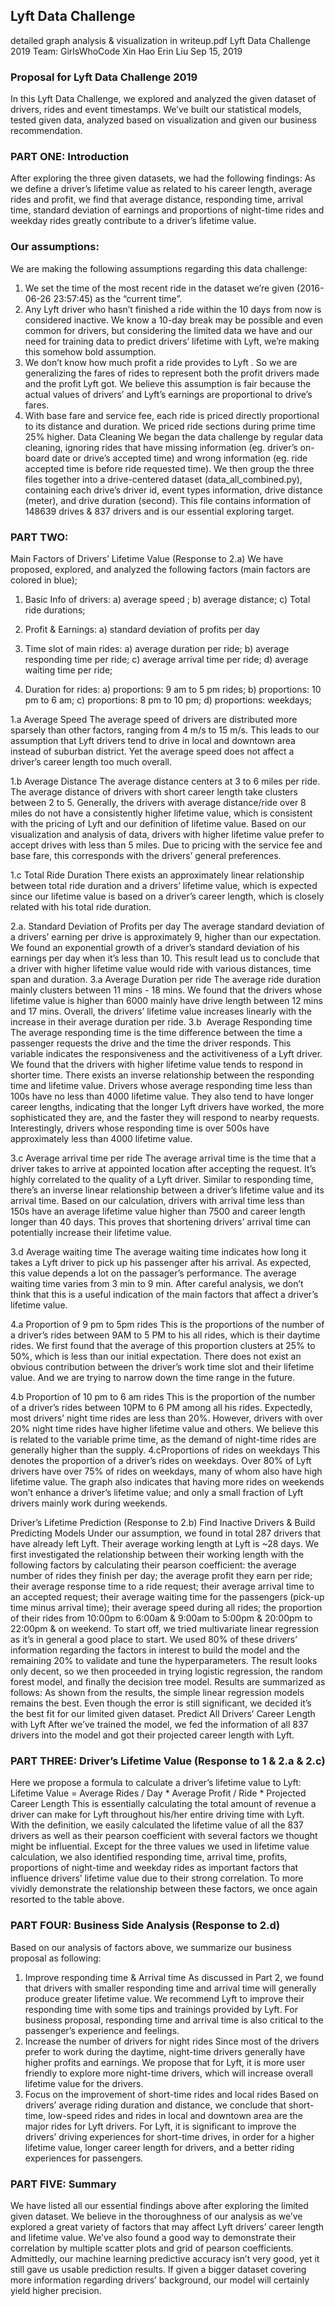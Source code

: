 ##                                                Lyft Data Challenge

detailed graph analysis & visualization in writeup.pdf
Lyft Data Challenge 2019
Team: GirlsWhoCode Xin Hao Erin Liu
Sep 15, 2019

### Proposal for Lyft Data Challenge 2019
In this Lyft Data Challenge, we explored and analyzed the given dataset of drivers, rides and event timestamps. We’ve built our statistical models, tested given data, analyzed based on visualization and given our business recommendation.

### PART ONE: Introduction
After exploring the three given datasets, we had the following findings:
As we define a driver’s lifetime value as related to his career length, average rides and profit, we find that average distance, responding time, arrival time, standard deviation of earnings and proportions of night-time rides and weekday rides greatly contribute to a driver’s lifetime value.

### Our assumptions:
We are making the following assumptions regarding this data challenge:
1. We set the time of the most recent ride in the dataset we’re given (2016-06-26 23:57:45) as the “current time”.
2. Any Lyft driver who hasn’t finished a ride within the 10 days from now is considered inactive. We know a 10-day break may be possible and even common for drivers, but considering the limited data we have and our need for training data to predict drivers’ lifetime with Lyft, we’re making this somehow bold assumption.
3. We don’t know how much profit a ride provides to Lyft . So we are generalizing the fares of rides to represent both the profit drivers made and the profit Lyft got. We believe this assumption is fair because the actual values of drivers’ and Lyft’s earnings are proportional to drive’s fares.
4. With base fare and service fee, each ride is priced directly proportional to its distance and duration. We priced ride sections during prime time 25% higher.
Data Cleaning
We began the data challenge by regular data cleaning, ignoring rides that have missing information (eg. driver’s on-board date or drive’s accepted time) and wrong information (eg. ride accepted time is before ride requested time). We then group the three files together into a drive-centered dataset (data_all_combined.py), containing each drive’s driver id, event types information, drive distance (meter), and drive duration (second). This file contains information of 148639 drives & 837 drivers and is our essential exploring target.

### PART TWO:
Main Factors of Drivers’ Lifetime Value (Response to 2.a)
We have proposed, explored, and analyzed the following factors (main factors are colored in blue);
1) Basic Info of drivers:
  a) average speed ;
  b) average distance;
  c) Total ride durations;

2) Profit & Earnings:
  a) standard deviation of profits per day

3) Time slot of main rides:
  a) average duration per ride; 
  b) average responding time per ride;
  c) average arrival time per ride;
  d) average waiting time per ride;

4) Duration for rides: 
  a) proportions: 9 am to 5 pm rides;
  b) proportions: 10 pm to 6 am;
  c) proportions: 8 pm to 10 pm;
  d) proportions: weekdays;


1.a ​Average Speed
The average speed of drivers are distributed more sparsely than other factors, ranging from 4 m/s to 15 m/s. This leads to our assumption that Lyft drivers tend to drive in local and downtown area instead of suburban district. Yet the average speed does not affect a driver’s career length too much overall.

1.b ​Average Distance
The average distance centers at 3 to 6 miles per ride. The average distance of drivers with short career length take clusters between 2 to 5. Generally, the drivers with average distance/ride over 8 miles do not have a consistently higher lifetime value, which is consistent with the pricing of Lyft and our definition of lifetime value. Based on our visualization and analysis of data, drivers with higher lifetime value prefer to accept drives with less than 5 miles. Due to pricing with the service fee and base fare, this corresponds with the drivers’ general preferences.

1.c ​Total Ride Duration
There exists an approximately linear relationship between total ride duration and a drivers’ lifetime value, which is expected since our lifetime value is based on a driver’s career length, which is closely related with his total ride duration.

2.a. ​Standard Deviation of Profits per day
The average standard deviation of a drivers’ earning per drive is approximately 9, higher than our expectation. We found an exponential growth of a driver’s standard deviation of his earnings per day when it’s less than 10. This result lead us to conclude that a driver with higher lifetime value would ride with various distances, time span and duration. 3.a ​Average Duration per ride
The average ride duration mainly clusters between 11 mins - 18 mins. We found that the drivers whose lifetime value is higher than 6000 mainly have drive length between 12 mins and 17 mins. Overall, the drivers’ lifetime value increases linearly with the increase in their average duration per ride.
3.b ​ Average Responding time
The average responding time is the time difference between the time a passenger requests the drive and the time the driver responds. This variable indicates the responsiveness and the activitiveness of a Lyft driver. We found that the drivers with higher lifetime value tends to respond in shorter time. There exists an inverse relationship between the responding time and lifetime value. Drivers whose average responding time less than 100s have no less than 4000 lifetime value. They also tend to have longer career lengths, indicating that the longer Lyft drivers have worked, the more sophisticated they are, and the faster they will respond to nearby requests. Interestingly, drivers whose responding time is over 500s have approximately less than 4000 lifetime value.

3.c ​Average arrival time per ride
The average arrival time is the time that a driver takes to arrive at appointed location after accepting the request. It’s highly correlated to the quality of a Lyft driver. Similar to responding time, there’s an inverse linear relationship between a driver’s lifetime value and its arrival time. Based on our calculation, drivers with arrival time less than 150s have an average lifetime value higher than 7500 and career length longer than 40 days. This proves that shortening drivers’ arrival time can potentially increase their lifetime value.

3.d ​Average waiting time
The average waiting time indicates how long it takes a Lyft driver to pick up his passenger after his arrival. As expected, this value depends a lot on the passager’s performance. The average waiting time varies from 3 min to 9 min. After careful analysis, we don’t think that this is a useful indication of the main factors that affect a driver’s lifetime value.

4.a ​Proportion of 9 pm to 5pm rides
This is the proportions of the number of a driver’s rides between 9AM to 5 PM to his all rides, which is their daytime rides. We first found that the average of this proportion clusters at 25% to 50%, which is less than our initial expectation. There does not exist an obvious contribution between the driver’s work time slot and their lifetime value. And we are trying to narrow down the time range in the future.

4.b ​Proportion of 10 pm to 6 am rides
This is the proportion of the number of a driver’s rides between 10PM to 6 PM among all his rides. Expectedly, most drivers’ night time rides are less than 20%. However, drivers with over 20% night time rides have higher lifetime value and others. We believe this is related to the variable prime time, as the demand of night-time rides are generally higher than the supply.
4.c ​Proportions of rides on weekdays
This denotes the proportion of a driver’s rides on weekdays. Over 80% of Lyft drivers have over 75% of rides on weekdays, many of whom also have high lifetime value. The graph also indicates that having more rides on weekends won’t enhance a driver’s lifetime value; and only a small fraction of Lyft drivers mainly work during
weekends.
            
Driver’s Lifetime Prediction (Response to 2.b) Find Inactive Drivers & Build Predicting Models
Under our assumption, we found in total 287 drivers that have already left Lyft. Their average working length at Lyft is ~28 days. We first investigated the relationship between their working length with the following factors by calculating their pearson coefficient: the average number of rides they finish per day; the average profit they earn per ride; their average response time to a ride request; their average arrival time to an accepted request; their average waiting time for the passengers (pick-up time minus arrival time); their average speed during all rides; the proportion of their rides from 10:00pm to 6:00am & 9:00am to 5:00pm & 20:00pm to 22:00pm & on weekend. To start off, we tried multivariate linear regression as it’s in general a good place to start. We used 80% of these drivers’ information regarding the factors in interest to build the model and the remaining 20% to validate and tune the hyperparameters. The result looks only decent, so we then proceeded in trying logistic regression, the random forest model, and finally the decision tree model. Results are summarized as follows:
As shown from the results, the simple linear regression models remains the best. Even though the error is still significant, we decided it’s the best fit for our limited given dataset.
Predict All Drivers’ Career Length with Lyft
After we’ve trained the model, we fed the information of all 837 drivers into the model and got their projected career length with Lyft.

### PART THREE: Driver’s Lifetime Value (Response to 1 & 2.a & 2.c)
Here we propose a formula to calculate a driver’s lifetime value to Lyft:
Lifetime Value = Average Rides / Day * Average Profit / Ride * Projected Career Length
This is essentially calculating the total amount of revenue a driver can make for Lyft throughout his/her entire driving time with Lyft.
With the definition, we easily calculated the lifetime value of all the 837 drivers as well as their pearson coefficient with several factors we thought might be influential.
Except for the three values we used in lifetime value calculation, we also identified responding time, arrival time, profits, proportions of night-time and weekday rides as important factors that influence drivers’ lifetime value due to their strong correlation. To more vividly demonstrate the relationship between these factors, we once again resorted to the table above.

### PART FOUR: Business Side Analysis (Response to 2.d)
Based on our analysis of factors above, we summarize our business proposal as following:
1. Improve responding time & Arrival time
As discussed in Part 2, we found that drivers with smaller responding time and arrival time will generally produce greater lifetime value. We recommend Lyft to improve their responding time with some tips and trainings provided by Lyft. For business proposal, responding time and arrival time is also critical to the passenger’s experience and feelings.
2. Increase the number of drivers for night rides
Since most of the drivers prefer to work during the daytime, night-time drivers generally have higher profits and earnings. We propose that for Lyft, it is more user friendly to explore more night-time drivers, which will increase overall lifetime value for the drivers.
3. Focus on the improvement of short-time rides and local rides
Based on drivers’ average riding duration and distance, we conclude that short-time, low-speed rides and rides in local and downtown area are the major rides for Lyft drivers. For Lyft, it is significant to improve the drivers’ driving experiences for short-time drives, in order for a higher lifetime value, longer career length for drivers, and a better riding experiences for passengers.

### PART FIVE: Summary
We have listed all our essential findings above after exploring the limited given dataset. We believe in the thoroughness of our analysis as we’ve explored a great variety of factors that may affect Lyft drivers’ career length and lifetime value. We’ve also found a good way to demonstrate their correlation by multiple scatter plots and grid of pearson coefficients. Admittedly, our machine learning predictive accuracy isn’t very good, yet it still gave us usable prediction results. If given a bigger dataset covering more information regarding drivers’ background, our model will certainly yield higher precision.
    
